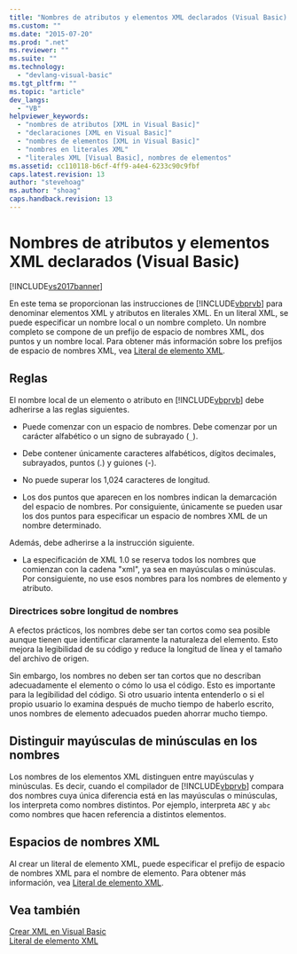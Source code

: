```yaml
---
title: "Nombres de atributos y elementos XML declarados (Visual Basic) | Microsoft Docs"
ms.custom: ""
ms.date: "2015-07-20"
ms.prod: ".net"
ms.reviewer: ""
ms.suite: ""
ms.technology: 
  - "devlang-visual-basic"
ms.tgt_pltfrm: ""
ms.topic: "article"
dev_langs: 
  - "VB"
helpviewer_keywords: 
  - "nombres de atributos [XML in Visual Basic]"
  - "declaraciones [XML en Visual Basic]"
  - "nombres de elementos [XML in Visual Basic]"
  - "nombres en literales XML"
  - "literales XML [Visual Basic], nombres de elementos"
ms.assetid: cc110118-b6cf-4ff9-a4e4-6233c90c9fbf
caps.latest.revision: 13
author: "stevehoag"
ms.author: "shoag"
caps.handback.revision: 13
---
```

# Nombres de atributos y elementos XML declarados (Visual Basic)
[!INCLUDE[vs2017banner](../../../../visual-basic/developing-apps/includes/vs2017banner.md)]

En este tema se proporcionan las instrucciones de [!INCLUDE[vbprvb](../../../../csharp/programming-guide/concepts/linq/includes/vbprvb-md.md)] para denominar elementos XML y atributos en literales XML. En un literal XML, se puede especificar un nombre local o un nombre completo.  Un nombre completo se compone de un prefijo de espacio de nombres XML, dos puntos y un nombre local.  Para obtener más información sobre los prefijos de espacio de nombres XML, vea [Literal de elemento XML](../../../../visual-basic/language-reference/xml-literals/xml-element-literal.md).  
  
## Reglas  
 El nombre local de un elemento o atributo en [!INCLUDE[vbprvb](../../../../csharp/programming-guide/concepts/linq/includes/vbprvb-md.md)] debe adherirse a las reglas siguientes.  
  
-   Puede comenzar con un espacio de nombres.  Debe comenzar por un carácter alfabético o un signo de subrayado \(`_`\).  
  
-   Debe contener únicamente caracteres alfabéticos, dígitos decimales, subrayados, puntos \(.\) y guiones \(\-\).  
  
-   No puede superar los 1,024 caracteres de longitud.  
  
-   Los dos puntos que aparecen en los nombres indican la demarcación del espacio de nombres.  Por consiguiente, únicamente se pueden usar los dos puntos para especificar un espacio de nombres XML de un nombre determinado.  
  
 Además, debe adherirse a la instrucción siguiente.  
  
-   La especificación de XML 1.0 se reserva todos los nombres que comienzan con la cadena "xml", ya sea en mayúsculas o minúsculas.  Por consiguiente, no use esos nombres para los nombres de elemento y atributo.  
  
### Directrices sobre longitud de nombres  
 A efectos prácticos, los nombres debe ser tan cortos como sea posible aunque tienen que identificar claramente la naturaleza del elemento.  Esto mejora la legibilidad de su código y reduce la longitud de línea y el tamaño del archivo de origen.  
  
 Sin embargo, los nombres no deben ser tan cortos que no describan adecuadamente el elemento o cómo lo usa el código.  Esto es importante para la legibilidad del código.  Si otro usuario intenta entenderlo o si el propio usuario lo examina después de mucho tiempo de haberlo escrito, unos nombres de elemento adecuados pueden ahorrar mucho tiempo.  
  
## Distinguir mayúsculas de minúsculas en los nombres  
 Los nombres de los elementos XML distinguen entre mayúsculas y minúsculas.  Es decir, cuando el compilador de [!INCLUDE[vbprvb](../../../../csharp/programming-guide/concepts/linq/includes/vbprvb-md.md)] compara dos nombres cuya única diferencia está en las mayúsculas o minúsculas, los interpreta como nombres distintos.  Por ejemplo, interpreta `ABC` y `abc` como nombres que hacen referencia a distintos elementos.  
  
## Espacios de nombres XML  
 Al crear un literal de elemento XML, puede especificar el prefijo de espacio de nombres XML para el nombre de elemento.  Para obtener más información, vea [Literal de elemento XML](../../../../visual-basic/language-reference/xml-literals/xml-element-literal.md).  
  
## Vea también  
 [Crear XML en Visual Basic](../../../../visual-basic/programming-guide/language-features/xml/creating-xml.md)   
 [Literal de elemento XML](../../../../visual-basic/language-reference/xml-literals/xml-element-literal.md)